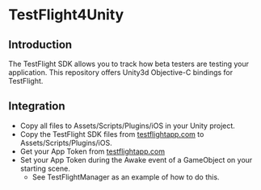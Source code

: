 # TestFlight4Unity

## Introduction

The TestFlight SDK allows you to track how beta testers are testing your application. This repository offers Unity3d Objective-C bindings for TestFlight.

## Integration

- Copy all files to Assets/Scripts/Plugins/iOS in your Unity project.
- Copy the TestFlight SDK files from [testflightapp.com][1] to Assets/Scripts/Plugins/iOS.
- Get your App Token from [testflightapp.com][1]
- Set your App Token during the Awake event of a GameObject on your starting scene.
    - See TestFlightManager as an example of how to do this.

[1]: http://testflightapp.com
